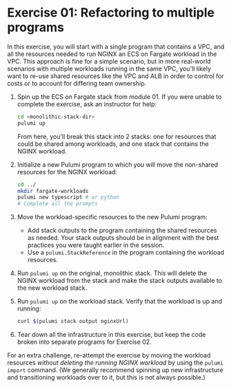 # Exercise 01: Refactoring to multiple programs

In this exercise, you will start with a single program that contains a VPC, and all the resources needed to run NGINX an ECS on Fargate workload in the VPC. This approach is fine for a simple scenario, but in more real-world scenarios with multiple workloads running in the same VPC, you'll likely want to re-use shared resources like the VPC and ALB in order to control for costs or to account for differing team ownership.

1. Spin up the ECS on Fargate stack from module 01. If you were unable to complete the exercise, ask an instructor for help:

    ```bash
    cd <monolithic-stack-dir>
    pulumi up
    ```

    From here, you'll break this stack into 2 stacks: one for resources that could be shared among workloads, and one stack that contains the NGINX workload.

2. Initialize a new Pulumi program to which you will move the non-shared resources for the NGINX workload:

    ```bash
    cd ../
    mkdir fargate-workloads
    pulumi new typescript # or python
    # Complete all the prompts
    ```

3. Move the workload-specific resources to the new Pulumi program:

    - Add stack outputs to the program containing the shared resources as needed. Your stack outputs should be in alignment with the best practices you were taught earlier in the session.
    - Use a `pulumi.StackReference` in the program containing the workload resources.

4. Run `pulumi up` on the original, monolithic stack. This will delete the NGINX workload from the stack and make the stack outputs available to the new workload stack.
5. Run `pulumi up` on the workload stack. Verify that the workload is up and running:

    ```bash
    curl $(pulumi stack output nginxUrl)
    ```

6. Tear down all the infrastructure in this exercise, but keep the code broken into separate programs for Exercise 02.

For an extra challenge, re-attempt the exercise by moving the workload resources _without deleting the running NGINX workload_ by using the `pulumi import` command. (We generally recommend spinning up new infrastructure and transitioning workloads over to it, but this is not always possible.)
